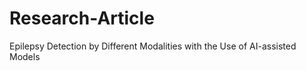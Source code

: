 # Research-Article
Epilepsy Detection by  Different Modalities with  the Use of AI-assisted  Models
